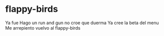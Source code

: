 ﻿# flappy-birds
Ya fue Hago un run and gun no croe que duerma
Ya cree la beta del menu
Me arrepiento vuelvo al flappy-birds
